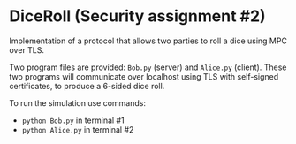 # DiceRoll (Security assignment #2)
Implementation of a protocol that allows two parties to roll a dice using MPC over TLS.

Two program files are provided: `Bob.py` (server) and `Alice.py` (client). These two programs will communicate over localhost using TLS with self-signed certificates, to produce a 6-sided dice roll.

To run the simulation use commands: 
- `python Bob.py` in terminal #1 
- `python Alice.py` in terminal #2
